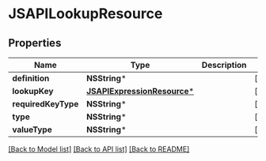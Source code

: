 # JSAPILookupResource

## Properties
Name | Type | Description | Notes
------------ | ------------- | ------------- | -------------
**definition** | **NSString*** |  | [optional] 
**lookupKey** | [**JSAPIExpressionResource***](JSAPIExpressionResource.md) |  | [optional] 
**requiredKeyType** | **NSString*** |  | [optional] 
**type** | **NSString*** |  | [optional] 
**valueType** | **NSString*** |  | [optional] 

[[Back to Model list]](../README.md#documentation-for-models) [[Back to API list]](../README.md#documentation-for-api-endpoints) [[Back to README]](../README.md)


